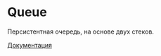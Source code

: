 # Queue

Персистентная очередь, на основе двух стеков.

[Документация](https://dmitrydprog.github.io/per_queue/api-reference.html)
